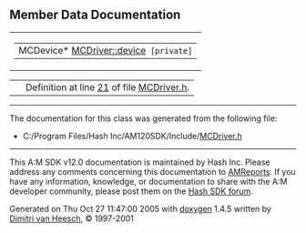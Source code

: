 ## Member Data Documentation

<span id="913f9c49dcb544e2087cee284f4a00b7" class="anchor"></span>

<table class="mdTable" data-cellpadding="2" data-cellspacing="0">
<colgroup>
<col style="width: 100%" />
</colgroup>
<tbody>
<tr>
<td class="mdRow"><table data-cellpadding="0" data-cellspacing="0" data-border="0">
<tbody>
<tr>
<td class="md" data-nowrap="" data-valign="top">MCDevice* <a href="classMCDriver.md#913f9c49dcb544e2087cee284f4a00b7" class="el">MCDriver::device</a><code> [private]</code></td>
</tr>
</tbody>
</table></td>
</tr>
</tbody>
</table>

|  |  |
|----|----|
|   | Definition at line <a href="MCDriver_8h-source.md#l00021" class="el">21</a> of file <a href="MCDriver_8h-source.md" class="el">MCDriver.h</a>. |

------------------------------------------------------------------------

The documentation for this class was generated from the following file:

- C:/Program Files/Hash Inc/AM120SDK/Include/<a href="MCDriver_8h-source.md" class="el">MCDriver.h</a>

------------------------------------------------------------------------

<span class="small">This A:M SDK v12.0 documentation is maintained by Hash Inc. Please address any comments concerning this documentation to [AMReports](http://www.hash.com/reports). If you have any information, knowledge, or documentation to share with the A:M developer community, please post them on the [Hash SDK forum](http://www.hash.com/forums/index.php?showforum=11).</span>

Generated on Thu Oct 27 11:47:00 2005 with [<span class="image placeholder" original-image-src="doxygen.png" original-image-title="" height="45" width="100" align="middle" border="0">doxygen</span>](http://www.doxygen.org/index.html) 1.4.5 written by [Dimitri van Heesch](mailto:dimitri@stack.nl), © 1997-2001
